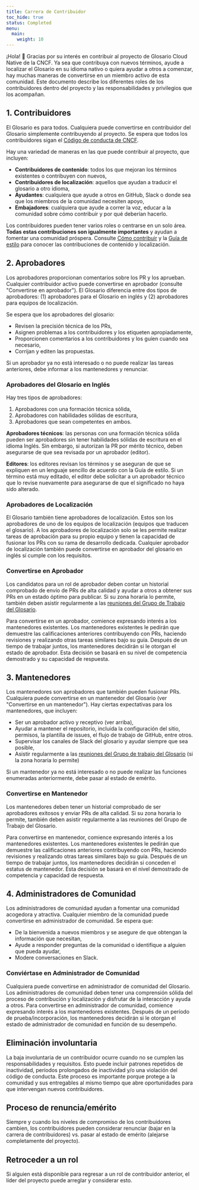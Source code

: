 ```yaml
---
title: Carrera de Contribuidor
toc_hide: true
status: Completed
menu:
  main:
    weight: 10
---
```


¡Hola! 👋 Gracias por su interés en contribuir al proyecto de Glosario Cloud Native de la CNCF. Ya sea que contribuya con nuevos términos, ayude a localizar el Glosario en su idioma nativo o quiera ayudar a otros a comenzar, hay muchas maneras de convertirse en un miembro activo de esta comunidad. Este documento describe los diferentes roles de los contribuidores dentro del proyecto y las responsabilidades y privilegios que los acompañan.

## 1. Contribuidores

El Glosario es para todos. Cualquiera puede convertirse en contribuidor del Glosario simplemente contribuyendo al proyecto. Se espera que todos los contribuidores sigan el [Código de conducta de CNCF](https://github.com/cncf/foundation/blob/main/code-of-conduct.md).

Hay una variedad de maneras en las que puede contribuir al proyecto, que incluyen:

- **Contribuidores de contenido**: todos los que mejoran los términos existentes o contribuyen con nuevos,
- **Contribuidores de localización**: aquellos que ayudan a traducir el glosario a otro idioma,
- **Ayudantes**: cualquiera que ayude a otros en GitHub, Slack o donde sea que los miembros de la comunidad necesiten apoyo,
- **Embajadores**: cualquiera que ayude a correr la voz, educar a la comunidad sobre cómo contribuir y por qué deberían hacerlo.

Los contribuidores pueden tener varios roles o centrarse en un solo área. **Todas estas contribuciones son igualmente importantes** y ayudan a fomentar una comunidad próspera. Consulte [Cómo contribuir](/es/contribute/) y la [Guía de estilo](/es/style-guide/) para conocer las contribuciones de contenido y localización.

## 2. Aprobadores

Los aprobadores proporcionan comentarios sobre los PR y los aprueban. Cualquier contribuidor activo puede convertirse en aprobador (consulte "Convertirse en aprobador"). El Glosario diferencia entre dos tipos de aprobadores: (1) aprobadores para el Glosario en inglés y (2) aprobadores para equipos de localización.

Se espera que los aprobadores del glosario:

- Revisen la precisión técnica de los PRs,
- Asignen problemas a los contribuidores y los etiqueten apropiadamente,
- Proporcionen comentarios a los contribuidores y los guíen cuando sea necesario,
- Corrijan y editen las propuestas.

Si un aprobador ya no está interesado o no puede realizar las tareas anteriores, debe informar a los mantenedores y renunciar.

### Aprobadores del Glosario en Inglés

Hay tres tipos de aprobadores:

1) Aprobadores con una formación técnica sólida,
2) Aprobadores con habilidades sólidas de escritura,
3) Aprobadores que sean competentes en ambos.

**Aprobadores técnicos**: las personas con una formación técnica sólida pueden ser aprobadores sin tener habilidades sólidas de escritura en el idioma Inglés. Sin embargo, si autorizan la PR por mérito técnico, deben asegurarse de que sea revisada por un aprobador (editor).

**Editores**: los editores revisan los términos y se aseguran de que se expliquen en un lenguaje sencillo de acuerdo con la Guía de estilo. Si un término está muy editado, el editor debe solicitar a un aprobador técnico que lo revise nuevamente para asegurarse de que el significado no haya sido alterado.

### Aprobadores de Localización

El Glosario también tiene aprobadores de localización. Estos son los aprobadores de uno de los equipos de localización (equipos que traducen el glosario). A los aprobadores de localización solo se les permite realizar tareas de aprobación para su propio equipo y tienen la capacidad de fusionar los PRs con su rama de desarrollo dedicada. Cualquier aprobador de localización también puede convertirse en aprobador del glosario en inglés sí cumple con los requisitos.

### Convertirse en Aprobador

Los candidatos para un rol de aprobador deben contar un historial comprobado de envío de PRs de alta calidad y ayudar a otros a obtener sus PRs en un estado óptimo para publicar. Si su zona horaria lo permite, también deben asistir regularmente a las [reuniones del Grupo de Trabajo del Glosario](https://www.cncf.io/calendar/).

Para convertirse en un aprobador, comience expresando interés a los mantenedores existentes. Los mantenedores existentes le pedirán que demuestre las calificaciones anteriores contribuyendo con PRs, haciendo revisiones y realizando otras tareas similares bajo su guía. Después de un tiempo de trabajar juntos, los mantenedores decidirán si le otorgan el estado de aprobador. Esta decisión se basará en su nivel de competencia demostrado y su capacidad de respuesta.

## 3. Mantenedores

Los mantenedores son aprobadores que también pueden fusionar PRs. Cualquiera puede convertirse en un mantenedor del Glosario (ver "Convertirse en un mantenedor"). Hay ciertas expectativas para los mantenedores, que incluyen:

- Ser un aprobador activo y receptivo (ver arriba),
- Ayudar a mantener el repositorio, incluida la configuración del sitio, permisos, la plantilla de issues, el flujo de trabajo de GitHub, entre otros.
- Supervisar los canales de Slack del glosario y ayudar siempre que sea posible,
- Asistir regularmente a las [reuniones del Grupo de trabajo del Glosario](https://www.cncf.io/calendar/) (si la zona horaria lo permite)

Si un mantenedor ya no está interesado o no puede realizar las funciones enumeradas anteriormente, debe pasar al estado de emérito.

### Convertirse en Mantenedor

Los mantenedores deben tener un historial comprobado de ser aprobadores exitosos y enviar PRs de alta calidad. Si su zona horaria lo permite, también deben asistir regularmente a las reuniones del Grupo de Trabajo del Glosario.

Para convertirse en mantenedor, comience expresando interés a los mantenedores existentes. Los mantenedores existentes le pedirán que demuestre las calificaciones anteriores contribuyendo con PRs, haciendo revisiones y realizando otras tareas similares bajo su guía. Después de un tiempo de trabajar juntos, los mantenedores decidirán si conceden el estatus de mantenedor. Esta decisión se basará en el nivel demostrado de competencia y capacidad de respuesta.

## 4. Administradores de Comunidad

Los administradores de comunidad ayudan a fomentar una comunidad acogedora y atractiva. Cualquier miembro de la comunidad puede convertirse en administrador de comunidad. Se espera que:

- De la bienvenida a nuevos miembros y se asegure de que obtengan la información que necesitan,
- Ayude a responder preguntas de la comunidad o identifique a alguien que pueda ayudar,
- Modere conversaciones en Slack.

### Conviértase en Administrador de Comunidad

Cualquiera puede convertirse en administrador de comunidad del Glosario. Los administradores de comunidad deben tener una comprensión sólida del proceso de contribución y localización y disfrutar de la interacción y ayuda a otros. Para convertirse en administrador de comunidad, comience expresando interés a los mantenedores existentes. Después de un período de prueba/incorporación, los mantenedores decidirán si le otorgan el estado de administrador de comunidad en función de su desempeño.

## Eliminación involuntaria

La baja involuntaria de un contribuidor ocurre cuando no se cumplen las responsabilidades y requisitos. Esto puede incluir patrones repetidos de inactividad, períodos prolongados de inactividad y/o una violación del código de conducta. Este proceso es importante porque protege a la comunidad y sus entregables al mismo tiempo que abre oportunidades para que intervengan nuevos contribuidores.

## Proceso de renuncia/emérito

Siempre y cuando los niveles de compromiso de los contribuidores cambien, los contribuidores pueden considerar renunciar (bajar en la carrera de contribuidores) vs. pasar al estado de emérito (alejarse completamente del proyecto).

## Retroceder a un rol

Si alguien está disponible para regresar a un rol de contribuidor anterior, el líder del proyecto puede arreglar y considerar esto.
